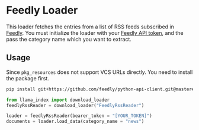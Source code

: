 # Feedly Loader

This loader fetches the entries from a list of RSS feeds subscribed in [Feedly](https://feedly.com). You must initialize the loader with your [Feedly API token](https://developer.feedly.com), and the pass the category name which you want to extract.

## Usage
Since `pkg_resources` does not support VCS URLs directly. You need to install the package first.

```bash
pip install git+https://github.com/feedly/python-api-client.git@master#egg=feedly-client
```

```python
from llama_index import download_loader
feedlyRssReader = download_loader("FeedlyRssReader")

loader = feedlyRssReader(bearer_token = "[YOUR_TOKEN]")
documents = loader.load_data(category_name = "news")
```